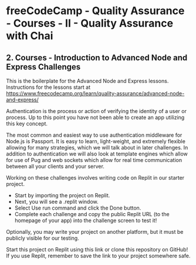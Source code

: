# freeCodeCamp - Quality Assurance - Courses - II - Quality Assurance with Chai


## 2. Courses - Introduction to Advanced Node and Express Challenges

This is the boilerplate for the Advanced Node and Express lessons. Instructions for the lessons start at https://www.freecodecamp.org/learn/quality-assurance/advanced-node-and-express/

Authentication is the process or action of verifying the identity of a user or process. Up to this point you have not been able to create an app utilizing this key concept.

The most common and easiest way to use authentication middleware for Node.js is Passport. It is easy to learn, light-weight, and extremely flexible allowing for many strategies, which we will talk about in later challenges. In addition to authentication we will also look at template engines which allow for use of Pug and web sockets which allow for real time communication between all your clients and your server.

Working on these challenges involves writing code on Replit in our starter project.

  *  Start by importing the project on Replit.
  *  Next, you will see a .replit window.
  *  Select Use run command and click the Done button.
  *  Complete each challenge and copy the public Replit URL (to the homepage of your app) into the challenge screen to test it!

Optionally, you may write your project on another platform, but it must be publicly visible for our testing.

Start this project on Replit using this link or clone this repository on GitHub! If you use Replit, remember to save the link to your project somewhere safe.

